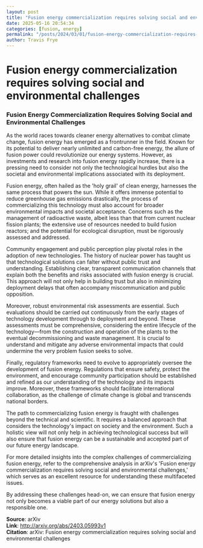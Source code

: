 ```yaml
---
layout: post
title: "Fusion energy commercialization requires solving social and environmental challenges"
date: 2025-05-16 20:54:34
categories: [fusion, energy]
permalink: "/posts/2024/03/01/fusion-energy-commercialization-requires-solving-social-and-environmental-challenges/"
author: Travis Frye
---
```


# Fusion energy commercialization requires solving social and environmental challenges

### Fusion Energy Commercialization Requires Solving Social and Environmental Challenges

As the world races towards cleaner energy alternatives to combat climate change, fusion energy has emerged as a frontrunner in the field. Known for its potential to deliver nearly unlimited and carbon-free energy, the allure of fusion power could revolutionize our energy systems. However, as investments and research into fusion energy rapidly increase, there is a pressing need to consider not only the technological hurdles but also the societal and environmental implications associated with its deployment. 

Fusion energy, often hailed as the 'holy grail' of clean energy, harnesses the same process that powers the sun. While it offers immense potential to reduce greenhouse gas emissions drastically, the process of commercializing this technology must also account for broader environmental impacts and societal acceptance. Concerns such as the management of radioactive waste, albeit less than that from current nuclear fission plants; the extensive use of resources needed to build fusion reactors; and the potential for ecological disruption, must be rigorously assessed and addressed.

Community engagement and public perception play pivotal roles in the adoption of new technologies. The history of nuclear power has taught us that technological solutions can falter without public trust and understanding. Establishing clear, transparent communication channels that explain both the benefits and risks associated with fusion energy is crucial. This approach will not only help in building trust but also in minimizing deployment delays that often accompany miscommunication and public opposition.

Moreover, robust environmental risk assessments are essential. Such evaluations should be carried out continuously from the early stages of technology development through to deployment and beyond. These assessments must be comprehensive, considering the entire lifecycle of the technology—from the construction and operation of the plants to the eventual decommissioning and waste management. It is crucial to understand and mitigate any adverse environmental impacts that could undermine the very problem fusion seeks to solve.

Finally, regulatory frameworks need to evolve to appropriately oversee the development of fusion energy. Regulations that ensure safety, protect the environment, and encourage community participation should be established and refined as our understanding of the technology and its impacts improve. Moreover, these frameworks should facilitate international collaboration, as the challenge of climate change is global and transcends national borders.

The path to commercializing fusion energy is fraught with challenges beyond the technical and scientific. It requires a balanced approach that considers the technology's impact on society and the environment. Such a holistic view will not only help in achieving technological success but will also ensure that fusion energy can be a sustainable and accepted part of our future energy landscape.

For more detailed insights into the complex challenges of commercializing fusion energy, refer to the comprehensive analysis in arXiv's 'Fusion energy commercialization requires solving social and environmental challenges,' which serves as an excellent resource for understanding these multifaceted issues.

By addressing these challenges head-on, we can ensure that fusion energy not only becomes a viable part of our energy solutions but also a responsible one.

**Source**: arXiv  
**Link**: http://arxiv.org/abs/2403.05993v1  
**Citation**: arXiv: Fusion energy commercialization requires solving social and
  environmental challenges
